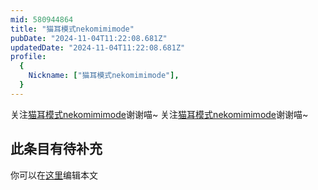 ```yaml
---
mid: 580944864
title: "猫耳模式nekomimimode"
pubDate: "2024-11-04T11:22:08.681Z"
updatedDate: "2024-11-04T11:22:08.681Z"
profile:
  {
    Nickname: ["猫耳模式nekomimimode"],
  }
---
```


关注[猫耳模式nekomimimode](https://space.bilibili.com/580944864)谢谢喵~ 关注[猫耳模式nekomimimode](https://space.bilibili.com/580944864)谢谢喵~

## 此条目有待补充
你可以在[这里](https://github.com/Yuhanawa/VTuber.ICU-Content/edit/master/v/猫耳模式nekomimimode/index.md)编辑本文
